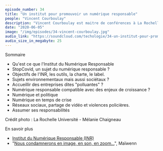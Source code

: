```yaml
---
episode_number: 34
title: "Un institut pour promouvoir un numérique responsable"
people: "Vincent Courboulay"
description: "Vincent Courboulay est maitre de conférences à La Rochelle Université et directeur scientifique de l'Institut du Numérique Responsable."
date: "2020-06-05"
image: "/img/episodes/34-vincent-courboulay.jpg"
audio_link: "https://soundcloud.com/techologie/34-un-institut-pour-promouvoir-un-numerique-responsable-avec-vincent-courboulay"
audio_size_in_megabyte: 25
---
```


Sommaire

* Qu'est ce que l'Institut du Numérique Responsable
* StopCovid, un sujet du numérique responsable ?
* Objectifs de l'INR, les outils, la charte, le label.
* Sujets environnementaux mais aussi sociétaux ?
* Accueillir des entreprises dites "polluantes" ?
* Numérique responsable compatible avec des enjeux de croissance ?
* Numérique et politique
* Numérique en temps de crise
* Réseaux sociaux, partage de vidéo et violences policières.
* Assumer ses responsabilités

Crédit photo : La Rochelle Université - Mélanie Chaigneau

<div class="block">

En savoir plus
* [Institut du Numérique Responsable (INR)](https://institutnr.org/)
* "[Nous condamnerons en image, en son, en zoom...](https://www.franceinter.fr/emissions/lettres-d-interieur/lettres-d-interieur-28-mai-2020)", Maïwenn

</div>
